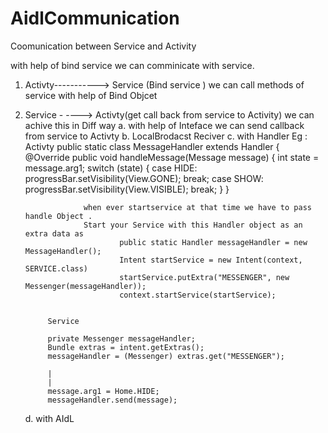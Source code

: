 # AidlCommunication
Coomunication  between Service and Activity

with help of bind service we can comminicate with service.

1. Activty-----------> Service (Bind service ) we can call methods of service with help of Bind Objcet
2. Service - ----> Activty(get call back from service to Activity) we can achive this in Diff way
    a. with help of Inteface we can send callback from service to Activty
    b. LocalBrodacst Reciver
    c. with Handler
             Eg : Activty
                               public static class MessageHandler extends Handler {
                                    @Override
                                    public void handleMessage(Message message) {
                                        int state = message.arg1;
                                          switch (state) {
                                            case HIDE:
                                                progressBar.setVisibility(View.GONE);
                                                break;
                                            case SHOW:
                                                progressBar.setVisibility(View.VISIBLE);
                                                break;
                                        }
                                  }

                    when ever startservice at that time we have to pass handle Object .
                    Start your Service with this Handler object as an extra data as
                            public static Handler messageHandler = new MessageHandler();
                            Intent startService = new Intent(context, SERVICE.class)
                            startService.putExtra("MESSENGER", new Messenger(messageHandler));
                            context.startService(startService);
                            
                            
            Service  
            
            private Messenger messageHandler;
            Bundle extras = intent.getExtras();
            messageHandler = (Messenger) extras.get("MESSENGER");
           
            |
            |
            message.arg1 = Home.HIDE;
            messageHandler.send(message);
    
    d. with AIdL                      


